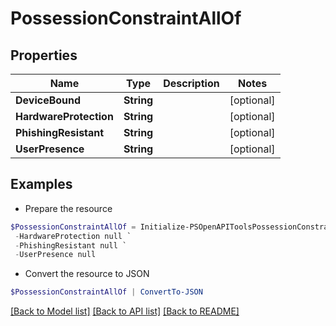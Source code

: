 # PossessionConstraintAllOf
## Properties

Name | Type | Description | Notes
------------ | ------------- | ------------- | -------------
**DeviceBound** | **String** |  | [optional] 
**HardwareProtection** | **String** |  | [optional] 
**PhishingResistant** | **String** |  | [optional] 
**UserPresence** | **String** |  | [optional] 

## Examples

- Prepare the resource
```powershell
$PossessionConstraintAllOf = Initialize-PSOpenAPIToolsPossessionConstraintAllOf  -DeviceBound null `
 -HardwareProtection null `
 -PhishingResistant null `
 -UserPresence null
```

- Convert the resource to JSON
```powershell
$PossessionConstraintAllOf | ConvertTo-JSON
```

[[Back to Model list]](../README.md#documentation-for-models) [[Back to API list]](../README.md#documentation-for-api-endpoints) [[Back to README]](../README.md)

